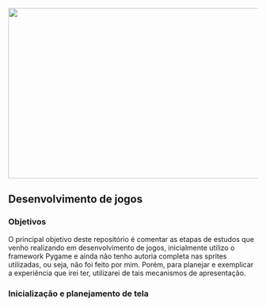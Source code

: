 <p align="center">
  <img width="612" height="344" src="https://media.istockphoto.com/photos/in-the-evening-creative-young-video-game-developer-works-on-a-desktop-picture-id1269257082?k=20&m=1269257082&s=612x612&w=0&h=Mye_TRDhGAPGFUOJzUngulazxi-pI_8DwRT3c_kosA4=">
</p>

## Desenvolvimento de jogos 

### Objetivos
O principal objetivo deste repositório é comentar as etapas de estudos que venho realizando em desenvolvimento de jogos, inicialmente utilizo o framework Pygame e ainda não tenho autoria completa nas sprites utilizadas, ou seja, não foi feito por mim. Porém, para planejar e exemplicar a experiência que irei ter, utilizarei de tais mecanismos de apresentação.

### Inicialização e planejamento de tela
